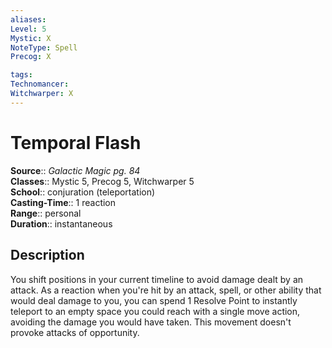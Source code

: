 ```yaml
---
aliases: 
Level: 5
Mystic: X
NoteType: Spell
Precog: X

tags: 
Technomancer: 
Witchwarper: X
---
```


# Temporal Flash

**Source**:: _Galactic Magic pg. 84_  
**Classes**:: Mystic 5, Precog 5, Witchwarper 5  
**School**:: conjuration (teleportation)  
**Casting-Time**:: 1 reaction  
**Range**:: personal  
**Duration**:: instantaneous  

## Description

You shift positions in your current timeline to avoid damage dealt by an attack. As a reaction when you're hit by an attack, spell, or other ability that would deal damage to you, you can spend 1 Resolve Point to instantly teleport to an empty space you could reach with a single move action, avoiding the damage you would have taken. This movement doesn't provoke attacks of opportunity.
